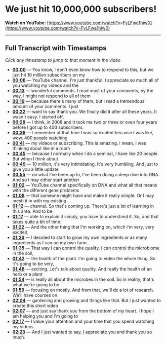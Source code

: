 # We just hit 10,000,000 subscribers!

**Watch on YouTube:** [https://www.youtube.com/watch?v=FyLFwe1hiw0](https://www.youtube.com/watch?v=FyLFwe1hiw0)

---

## Full Transcript with Timestamps

*Click any timestamp to jump to that moment in the video*

- **[00:00](https://www.youtube.com/watch?v=FyLFwe1hiw0&t=0s)** — You know, I don't even know how to respond to this, but we just hit 10 million subscribers on my
- **[00:08](https://www.youtube.com/watch?v=FyLFwe1hiw0&t=8s)** — YouTube channel. I'm just thankful. I appreciate so much all of you watching my videos and the
- **[00:13](https://www.youtube.com/watch?v=FyLFwe1hiw0&t=13s)** — wonderful comments. I read most of your comments, by the way. I might not respond to all of them
- **[00:19](https://www.youtube.com/watch?v=FyLFwe1hiw0&t=19s)** — because there's many of them, but I read a tremendous amount of your comments. I just
- **[00:22](https://www.youtube.com/watch?v=FyLFwe1hiw0&t=22s)** — want to say thank you. We finally did it after all these years. It wasn't easy. I started off,
- **[00:28](https://www.youtube.com/watch?v=FyLFwe1hiw0&t=28s)** — I think, in 2008 and it took me two or three or even four years before I got up to 400 subscribers.
- **[00:36](https://www.youtube.com/watch?v=FyLFwe1hiw0&t=36s)** — I remember at that time I was so excited because I was like, wow, 400 people watching
- **[00:41](https://www.youtube.com/watch?v=FyLFwe1hiw0&t=41s)** — my videos or subscribing. This is amazing. I mean, I was thinking about like in a room
- **[00:45](https://www.youtube.com/watch?v=FyLFwe1hiw0&t=45s)** — because I normally when I do a seminar, I have like 20 people. But when I think about
- **[00:49](https://www.youtube.com/watch?v=FyLFwe1hiw0&t=49s)** — 10 million, it's very intimidating. It's very humbling. And just to give you a little update
- **[00:55](https://www.youtube.com/watch?v=FyLFwe1hiw0&t=55s)** — on what I've been up to, I've been doing a deep dive into DNA. And so I may either start another
- **[01:02](https://www.youtube.com/watch?v=FyLFwe1hiw0&t=62s)** — YouTube channel specifically on DNA and what all that means with the different gene problems
- **[01:08](https://www.youtube.com/watch?v=FyLFwe1hiw0&t=68s)** — that someone might have and make it really simple. Or I may mesh it in with my existing
- **[01:12](https://www.youtube.com/watch?v=FyLFwe1hiw0&t=72s)** — channel. So that's coming up. There's just a lot of learning in this area. And to be
- **[01:17](https://www.youtube.com/watch?v=FyLFwe1hiw0&t=77s)** — able to explain it simply, you have to understand it. So, and that takes quite a bit of time.
- **[01:22](https://www.youtube.com/watch?v=FyLFwe1hiw0&t=82s)** — And the other thing that I'm working on, which I'm very, very excited,
- **[01:26](https://www.youtube.com/watch?v=FyLFwe1hiw0&t=86s)** — I decided to start to grow my own ingredients or as many ingredients as I can on my own farm.
- **[01:35](https://www.youtube.com/watch?v=FyLFwe1hiw0&t=95s)** — That way I can control the quality. I can control the microbiome in the soil,
- **[01:42](https://www.youtube.com/watch?v=FyLFwe1hiw0&t=102s)** — the health of the plant. I'm going to video the whole thing. So it's going to be very,
- **[01:48](https://www.youtube.com/watch?v=FyLFwe1hiw0&t=108s)** — exciting. Let's talk about quality. And really the health of an herb or a plant
- **[01:54](https://www.youtube.com/watch?v=FyLFwe1hiw0&t=114s)** — is really all about the microbes in the soil. So in reality, that's what we're going to be
- **[01:59](https://www.youtube.com/watch?v=FyLFwe1hiw0&t=119s)** — focusing on mostly. And from that, we'll do a lot of research. We'll have courses on
- **[02:04](https://www.youtube.com/watch?v=FyLFwe1hiw0&t=124s)** — gardening and growing and things like that. But I just wanted to create this short video
- **[02:07](https://www.youtube.com/watch?v=FyLFwe1hiw0&t=127s)** — and just say thank you from the bottom of my heart. I hope I am helping you and I'm going to
- **[02:17](https://www.youtube.com/watch?v=FyLFwe1hiw0&t=137s)** — I value your attention and your time that you spend watching my videos.
- **[02:23](https://www.youtube.com/watch?v=FyLFwe1hiw0&t=143s)** — And I just wanted to say, I appreciate you and thank you so much.
